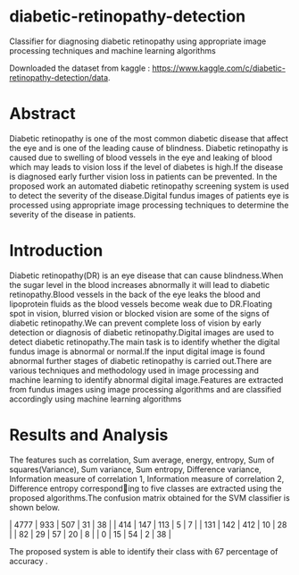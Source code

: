 # diabetic-retinopathy-detection
Classifier for diagnosing diabetic retinopathy using appropriate image processing techniques and machine learning algorithms

Downloaded the dataset from kaggle : https://www.kaggle.com/c/diabetic-retinopathy-detection/data.

# Abstract
Diabetic retinopathy is one of the most common diabetic disease that affect the eye and is one of the leading cause of blindness. Diabetic retinopathy is caused due to swelling of blood vessels in the eye and leaking of blood which may leads to vision loss if the level of diabetes is high.If the disease is diagnosed early further vision loss in patients can be prevented.
In the proposed work an automated diabetic retinopathy screening system is used to detect the severity of the disease.Digital fundus images of patients eye is processed using appropriate image processing techniques to determine the severity of the disease in patients.

# Introduction
Diabetic retinopathy(DR) is an eye disease that can cause blindness.When the
sugar level in the blood increases abnormally it will lead to diabetic retinopathy.Blood vessels in the back of the eye leaks the blood and lipoprotein fluids
as the blood vessels become weak due to DR.Floating spot in vision, blurred vision or blocked vision are some of the signs of diabetic retinopathy.We can
prevent complete loss of vision by early detection or diagnosis of diabetic retinopathy.Digital images are used to detect diabetic retinopathy.The main
task is to identify whether the digital fundus image is abnormal or normal.If the input digital image is found abnormal further stages of diabetic retinopathy is carried out.There are various techniques and methodology used in image processing and machine learning to identify abnormal digital image.Features are extracted from fundus images using image processing algorithms and are classified accordingly using machine learning algorithms


# Results and Analysis
The features such as correlation, Sum average, energy, entropy, Sum of squares(Variance),
Sum variance, Sum entropy, Difference variance, Information measure of correlation 1, Information measure of correlation 2, Difference entropy corresponding to five classes are extracted using the proposed algorithms.The confusion
matrix obtained for the SVM classifier is shown below.

| 4777 |  933 | 507  |  31  |  38 | 
| 414  | 147  | 113  |  5   |  7  | 
| 131  | 142  |  412 |  10  | 28  | 
|  82  |   29 |  57  |  20  |  8  | 
|   0  |  15  |  54  |   2  |  38 | 
    
The proposed system is able to identify their class with 67 percentage of accuracy .
    